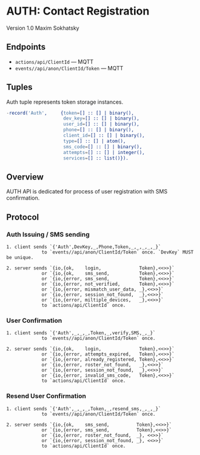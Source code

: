AUTH: Contact Registration
==========================

Version 1.0 Maxim Sokhatsky

Endpoints
--------

* `actions/api/ClientId` — MQTT
* `events//api/anon/ClientId/Token` — MQTT

Tuples
------

Auth tuple represents token storage instances.

```erlang
-record('Auth',     {token=[] :: [] | binary(),
                     dev_key=[] :: [] | binary(),
                     user_id=[] :: [] | binary(),
                     phone=[] :: [] | binary(),
                     client_id=[] :: [] | binary(),
                     type=[] :: [] | atom(),
                     sms_code=[] :: [] | binary(),
                     attempts=[] :: [] | integer(),
                     services=[] :: list()}).
```

Overview
--------

AUTH API is dedicated for process of user registration with SMS confirmation.

Protocol
--------

### Auth Issuing / SMS sending

```
1. client sends `{'Auth',DevKey,_,Phone,Token,_,_,_,_,_}`
             to `events//api/anon/ClientId/Token` once. `DevKey` MUST be unique.
```

```
2. server sends `{io,{ok,    login,              Token},<<>>}`
             or `{io,{ok,    sms_send,           Token},<<>>}`
             or `{io,{error, sms_send,           Token},<<>>}`
             or `{io,{error, not_verified,       Token},<<>>}`
             or `{io,{error, mismatch_user_data, _},<<>>}`
             or `{io,{error, session_not_found,  _},<<>>}`
             or `{io,{error, miltiple_devices,   _},<<>>}`
             to `actions/api/ClientId` once.
```

### User Confirmation

```
1. client sends `{'Auth',_,_,_,Token,_,verify,SMS,_,_}`
             to `events//api/anon/ClientId/Token` once.
```

```
2. server sends `{io,{ok,    login,              Token},<<>>}`
             or `{io,{error, attempts_expired,   Token},<<>>}`
             or `{io,{error, already_registered, Token},<<>>}`
             or `{io,{error, roster_not_found,   _},<<>>}`
             or `{io,{error, session_not_found,  _},<<>>}`
             or `{io,{error, invalid_sms_code,   Token},<<>>}`
             to `actions/api/ClientId` once.
```

### Resend User Confirmation

```
1. client sends `{'Auth',_,_,_,Token,_,resend_sms,_,_,_}`
             to `events//api/anon/ClientId/Token` once.
```

```
2. server sends `{io,{ok,    sms_send,          Token},<<>>}`
             or `{io,{error, sms_send,          Token},<<>>}`
             or `{io,{error, roster_not_found,  _}, <<>>}`
             or `{io,{error, session_not_found, _}, <<>>}`
             to `actions/api/ClientId` once.
```
